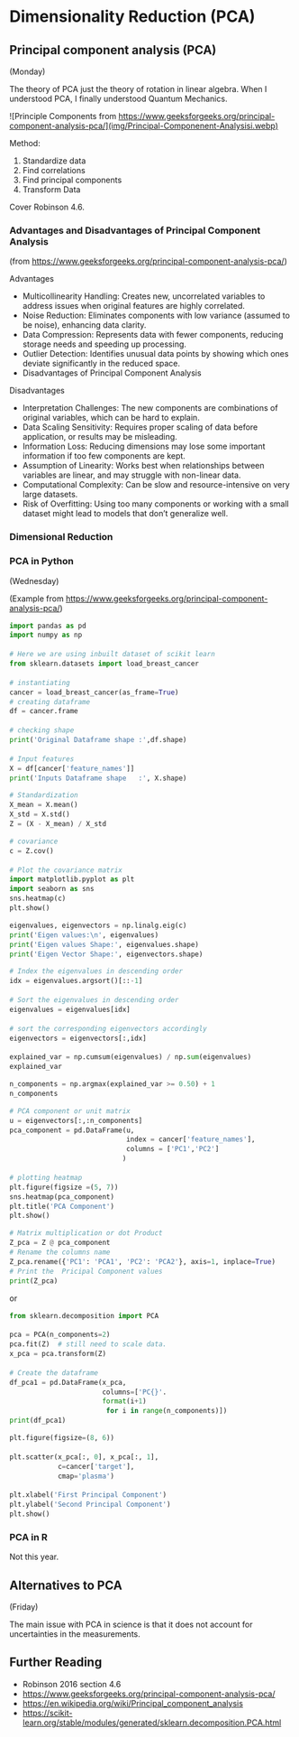# Dimensionality Reduction (PCA)

## Principal component analysis (PCA)

(Monday)

The theory of PCA just the theory of rotation in linear algebra. When I understood PCA, I finally understood Quantum Mechanics.

![Principle Components from https://www.geeksforgeeks.org/principal-component-analysis-pca/](img/Principal-Componenent-Analysisi.webp)

Method:

1. Standardize data
1. Find correlations
1. Find principal components
1. Transform Data

Cover Robinson 4.6.

### Advantages and Disadvantages of Principal Component Analysis

(from https://www.geeksforgeeks.org/principal-component-analysis-pca/)

Advantages

* Multicollinearity Handling: Creates new, uncorrelated variables to address issues when original features are highly correlated.
* Noise Reduction: Eliminates components with low variance (assumed to be noise), enhancing data clarity.
* Data Compression: Represents data with fewer components, reducing storage needs and speeding up processing.
* Outlier Detection: Identifies unusual data points by showing which ones deviate significantly in the reduced space.
* Disadvantages of Principal Component Analysis

Disadvantages

* Interpretation Challenges: The new components are combinations of original variables, which can be hard to explain.
* Data Scaling Sensitivity: Requires proper scaling of data before application, or results may be misleading.
* Information Loss: Reducing dimensions may lose some important information if too few components are kept.
* Assumption of Linearity: Works best when relationships between variables are linear, and may struggle with non-linear data.
* Computational Complexity: Can be slow and resource-intensive on very large datasets.
* Risk of Overfitting: Using too many components or working with a small dataset might lead to models that don’t generalize well.


### Dimensional Reduction

### PCA in Python

(Wednesday)

(Example from https://www.geeksforgeeks.org/principal-component-analysis-pca/)

```python
import pandas as pd
import numpy as np

# Here we are using inbuilt dataset of scikit learn
from sklearn.datasets import load_breast_cancer

# instantiating
cancer = load_breast_cancer(as_frame=True)
# creating dataframe
df = cancer.frame

# checking shape
print('Original Dataframe shape :',df.shape)

# Input features
X = df[cancer['feature_names']]
print('Inputs Dataframe shape   :', X.shape)
```


```python
# Standardization
X_mean = X.mean()
X_std = X.std()
Z = (X - X_mean) / X_std
```


```python
# covariance
c = Z.cov()

# Plot the covariance matrix
import matplotlib.pyplot as plt
import seaborn as sns
sns.heatmap(c)
plt.show()
```


```python
eigenvalues, eigenvectors = np.linalg.eig(c)
print('Eigen values:\n', eigenvalues)
print('Eigen values Shape:', eigenvalues.shape)
print('Eigen Vector Shape:', eigenvectors.shape)
```

```python
# Index the eigenvalues in descending order 
idx = eigenvalues.argsort()[::-1]

# Sort the eigenvalues in descending order 
eigenvalues = eigenvalues[idx]

# sort the corresponding eigenvectors accordingly
eigenvectors = eigenvectors[:,idx]

explained_var = np.cumsum(eigenvalues) / np.sum(eigenvalues)
explained_var
```

```python
n_components = np.argmax(explained_var >= 0.50) + 1
n_components
```
```python
# PCA component or unit matrix
u = eigenvectors[:,:n_components]
pca_component = pd.DataFrame(u,
                             index = cancer['feature_names'],
                             columns = ['PC1','PC2']
                            )

# plotting heatmap
plt.figure(figsize =(5, 7))
sns.heatmap(pca_component)
plt.title('PCA Component')
plt.show()
```

```python
# Matrix multiplication or dot Product
Z_pca = Z @ pca_component
# Rename the columns name
Z_pca.rename({'PC1': 'PCA1', 'PC2': 'PCA2'}, axis=1, inplace=True)
# Print the  Pricipal Component values
print(Z_pca)
```

or 

```python
from sklearn.decomposition import PCA

pca = PCA(n_components=2)
pca.fit(Z)  # still need to scale data.
x_pca = pca.transform(Z)

# Create the dataframe
df_pca1 = pd.DataFrame(x_pca,
                       columns=['PC{}'.
                       format(i+1)
                        for i in range(n_components)])
print(df_pca1)
```

```python
plt.figure(figsize=(8, 6))

plt.scatter(x_pca[:, 0], x_pca[:, 1],
            c=cancer['target'],
            cmap='plasma')

plt.xlabel('First Principal Component')
plt.ylabel('Second Principal Component')
plt.show()
```

### PCA in R

Not this year.


## Alternatives to PCA

(Friday)

The main issue with PCA in science is that it does not account for uncertainties in the measurements. 


## Further Reading

* Robinson 2016 section 4.6
* https://www.geeksforgeeks.org/principal-component-analysis-pca/
* https://en.wikipedia.org/wiki/Principal_component_analysis
* https://scikit-learn.org/stable/modules/generated/sklearn.decomposition.PCA.html
